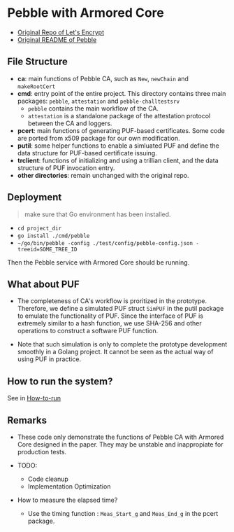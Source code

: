 # Pebble with Armored Core

- [Original Repo of Let's Encrypt](https://github.com/letsencrypt/pebble)
- [Original README of Pebble](./README%20ORIGINAL.md)

## File Structure

- **ca**: main functions of Pebble CA, such as `New`, `newChain` and `makeRootCert`
- **cmd**: entry point of the entire project. This directory contains three main packages: `pebble`, `attestation` and `pebble-challtestsrv`
  - `pebble` contains the main workflow of the CA.
  - `attestation` is a standalone package of the attestation protocol between the CA and loggers.
- **pcert**: main functions of generating PUF-based certificates. Some code are ported from x509 package for our own modification.
- **putil**: some helper functions to enable a simluated PUF and define the data structure for PUF-based certificate issuing.
- **trclient**: functions of initializing and using a trillian client, and the data structure of PUF invocation entry.
- **other directories**: remain unchanged with the original repo.

## Deployment

> make sure that Go environment has been installed.
- `cd project_dir`
- `go install ./cmd/pebble`
- `~/go/bin/pebble -config ./test/config/pebble-config.json -treeid=SOME_TREE_ID`

Then the Pebble service with Armored Core should be running.

## What about PUF

- The completeness of CA's workflow is proritized in the prototype. Therefore, we define a simulated PUF struct `SimPUF` in the putil package to emulate the functionality of PUF. Since the interface of PUF is extremely similar to a hash function, we use SHA-256 and other operations to construct a software PUF function.

- Note that such simulation is only to complete the prototype development smoothly in a Golang project. It cannot be seen as the actual way of using PUF in practice.


## How to run the system?

See in [How-to-run](https://github.com/ArmoredCorePKI/Armored-Core/blob/main/README.md) 


## Remarks

- These code only demonstrate the functions of Pebble CA with Armored Core designed in the paper. They may be unstable and inappropiate for production tests.

- TODO:
  - Code cleanup 
  - Implementation Optimization

- How to measure the elapsed time?
  - Use the timing function : `Meas_Start_g` and `Meas_End_g` in the pcert package.

